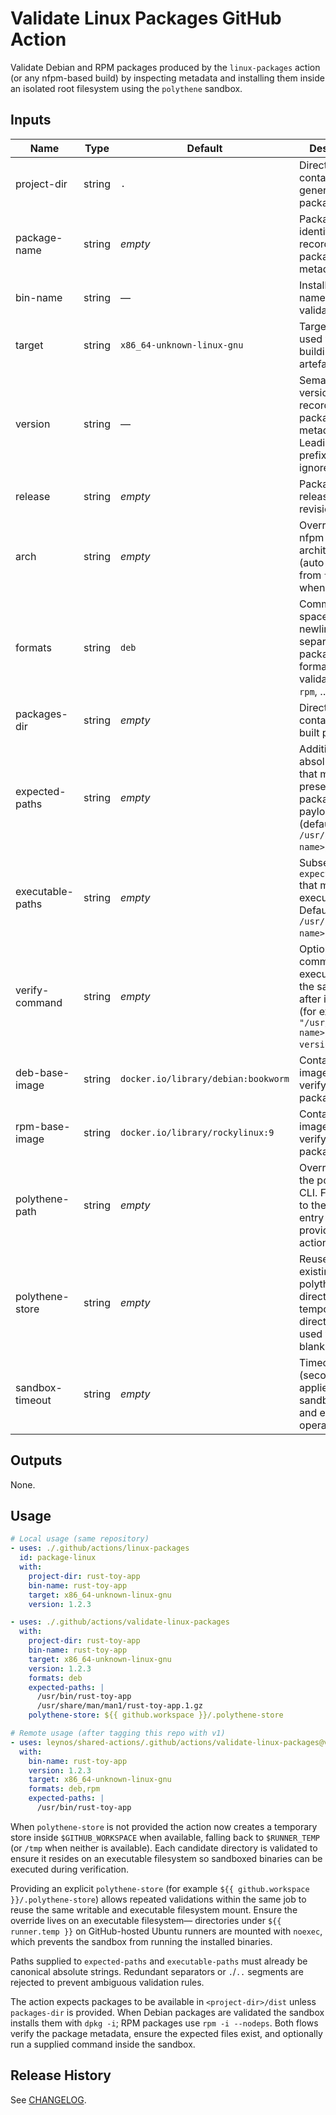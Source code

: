 # Validate Linux Packages GitHub Action

Validate Debian and RPM packages produced by the `linux-packages` action (or
any nfpm-based build) by inspecting metadata and installing them inside an
isolated root filesystem using the `polythene` sandbox.

## Inputs

| Name | Type | Default | Description | Required |
| ---- | ---- | ------- | ----------- | -------- |
| project-dir | string | `.` | Directory containing the generated packages. | no |
| package-name | string | _empty_ | Package identifier recorded in the package metadata. | no |
| bin-name | string | — | Installed binary name to validate. | yes |
| target | string | `x86_64-unknown-linux-gnu` | Target triple used when building the artefacts. | no |
| version | string | — | Semantic version recorded in the package metadata. Leading `v` prefixes are ignored. | yes |
| release | string | _empty_ | Package release or revision. | no |
| arch | string | _empty_ | Override the nfpm architecture (auto-detected from `target` when blank). | no |
| formats | string | `deb` | Comma-, space-, or newline-separated list of package formats to validate (`deb`, `rpm`, …). | no |
| packages-dir | string | _empty_ | Directory containing the built packages. | no |
| expected-paths | string | _empty_ | Additional absolute paths that must be present in the package payload (defaults to `/usr/bin/<bin-name>`). | no |
| executable-paths | string | _empty_ | Subset of `expected-paths` that must be executable. Defaults to `/usr/bin/<bin-name>`. | no |
| verify-command | string | _empty_ | Optional command executed inside the sandbox after installation (for example `"/usr/bin/<bin-name> --version"`). | no |
| deb-base-image | string | `docker.io/library/debian:bookworm` | Container image used to verify Debian packages. | no |
| rpm-base-image | string | `docker.io/library/rockylinux:9` | Container image used to verify RPM packages. | no |
| polythene-path | string | _empty_ | Override path to the polythene CLI. Falls back to the `polythene` entry point provided by the action runtime. | no |
| polythene-store | string | _empty_ | Reuse an existing polythene store directory. A temporary directory is used when blank. | no |
| sandbox-timeout | string | _empty_ | Timeout (seconds) applied to sandbox pull and exec operations. | no |

## Outputs

None.

## Usage

```yaml
# Local usage (same repository)
- uses: ./.github/actions/linux-packages
  id: package-linux
  with:
    project-dir: rust-toy-app
    bin-name: rust-toy-app
    target: x86_64-unknown-linux-gnu
    version: 1.2.3

- uses: ./.github/actions/validate-linux-packages
  with:
    project-dir: rust-toy-app
    bin-name: rust-toy-app
    target: x86_64-unknown-linux-gnu
    version: 1.2.3
    formats: deb
    expected-paths: |
      /usr/bin/rust-toy-app
      /usr/share/man/man1/rust-toy-app.1.gz
    polythene-store: ${{ github.workspace }}/.polythene-store

# Remote usage (after tagging this repo with v1)
- uses: leynos/shared-actions/.github/actions/validate-linux-packages@v1
  with:
    bin-name: rust-toy-app
    version: 1.2.3
    target: x86_64-unknown-linux-gnu
    formats: deb,rpm
    expected-paths: |
      /usr/bin/rust-toy-app
```

When `polythene-store` is not provided the action now creates a temporary store
inside `$GITHUB_WORKSPACE` when available, falling back to `$RUNNER_TEMP` (or
`/tmp` when neither is available). Each candidate directory is validated to
ensure it resides on an executable filesystem so sandboxed binaries can be
executed during verification.

Providing an explicit `polythene-store`
(for example `${{ github.workspace }}/.polythene-store`) allows repeated
validations within the same job to reuse the same writable and executable
filesystem mount. Ensure the override lives on an executable filesystem—
directories under `${{ runner.temp }}` on GitHub-hosted Ubuntu runners are
mounted with `noexec`, which prevents the sandbox from running the installed
binaries.

Paths supplied to `expected-paths` and `executable-paths` must already be
canonical absolute strings.
Redundant separators or `.`/`..` segments are rejected to prevent ambiguous
validation rules.

The action expects packages to be available in `<project-dir>/dist` unless
`packages-dir` is provided. When Debian packages are validated the sandbox
installs them with `dpkg -i`; RPM packages use `rpm -i --nodeps`. Both flows
verify the package metadata, ensure the expected files exist, and optionally run
a supplied command inside the sandbox.

## Release History

See [CHANGELOG](CHANGELOG.md).

